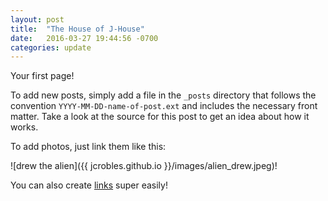 ```yaml
---
layout: post
title:  "The House of J-House"
date:   2016-03-27 19:44:56 -0700
categories: update
---
```

Your first page!

To add new posts, simply add a file in the `_posts` directory that follows the convention `YYYY-MM-DD-name-of-post.ext` and includes the necessary front matter. Take a look at the source for this post to get an idea about how it works.

To add photos, just link them like this:

![drew the alien]({{ jcrobles.github.io }}/images/alien_drew.jpeg)!

You can also create [links][test-link] super easily!

[test-link]: http://www.google.com